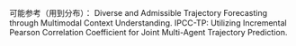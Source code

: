 可能参考（用到分布）：
Diverse and Admissible Trajectory Forecasting through Multimodal Context Understanding.
IPCC-TP: Utilizing Incremental Pearson Correlation Coefficient for Joint Multi-Agent Trajectory Prediction.
